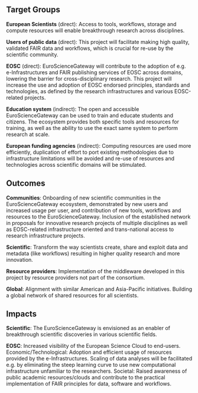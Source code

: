 ## Target Groups

**European Scientists** (direct): Access to tools, workflows, storage and compute resources will enable breakthrough research across disciplines.

**Users of public data** (direct): This project will facilitate making high quality, validated FAIR data and workflows, which is crucial for re-use by the scientific community.

**EOSC** (direct): EuroScienceGateway will contribute to the adoption of e.g. e-Infrastructures and FAIR publishing services of EOSC across domains, lowering the barrier for cross-disciplinary research. This project will increase the use and adoption of EOSC endorsed principles, standards and technologies, as defined by the research infrastructures and various EOSC-related projects.

**Education system** (indirect): The open and accessible EuroScienceGateway can be used to train and educate students and citizens. The ecosystem provides both specific tools and resources for training, as well as the ability to use the exact same system to perform research at scale.

**European funding agencies** (indirect): Computing resources are used more efficiently, duplication of effort to port existing methodologies due to infrastructure limitations will be avoided and re-use of resources and technologies across scientific domains will be stimulated.

## Outcomes

**Communities**: Onboarding of new scientific communities in the EuroScienceGateway ecosystem, demonstrated by new users and increased usage per user, and contribution of new tools, workflows and resources to the EuroScienceGateway. Inclusion of the established network in proposals for innovative research projects of multiple disciplines as well as EOSC-related infrastructure oriented and trans-national access to research infrastructure projects.

**Scientific**: Transform the way scientists create, share and exploit data and metadata (like workflows) resulting in higher quality research and more innovation.

**Resource providers**: Implementation of the middleware developed in this project by resource providers not part of the consortium.

**Global**: Alignment with similar American and Asia-Pacific initiatives. Building a global network of shared resources for all scientists.

## Impacts

**Scientific**: The EuroScienceGateway is envisioned as an enabler of breakthrough scientific discoveries in various scientific fields.

**EOSC**: Increased visibility of the European Science Cloud to end-users. Economic/Technological: Adoption and efficient usage of resources provided by the e-Infrastructures. Scaling of data analyses will be facilitated e.g. by eliminating the steep learning curve to use new computational infrastructure unfamiliar to the researchers. Societal: Raised awareness of public academic resources/clouds and contribute to the practical implementation of FAIR principles for data, software and workflows.

